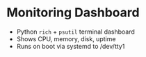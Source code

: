 # Monitoring Dashboard

- Python `rich` + `psutil` terminal dashboard
- Shows CPU, memory, disk, uptime
- Runs on boot via systemd to /dev/tty1
